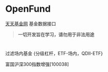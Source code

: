 # OpenFund

[天天基金网](https://fund.eastmoney.com/) 基金数据接口

> **一切开发旨在学习，请勿用于非法用途**

# 



过滤场内基金
{分级杠杆，ETF-场内，QDII-ETF}


富国沪深300指数增强[100038]



